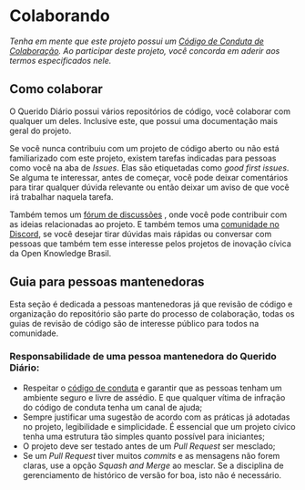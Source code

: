 # Colaborando

*Tenha em mente que este projeto possui um
[Código de Conduta de Colaboração](CODE_OF_CONDUCT.md). Ao participar deste
projeto, você concorda em aderir aos termos especificados nele.*

## Como colaborar

O Querido Diário possui vários repositórios de código, você colaborar com
qualquer um deles. Inclusive este, que possui uma documentação mais geral do
projeto.

Se você nunca contribuiu com um projeto de código aberto ou não está
familiarizado com este projeto, existem tarefas indicadas para pessoas como
você na aba de *Issues*. Elas são etiquetadas como *good first issues*. Se
alguma te interessar, antes de começar, você pode deixar comentários para
tirar qualquer dúvida relevante ou então deixar um aviso de que você irá
trabalhar naquela tarefa.

Também temos um [fórum de discussões](https://github.com/okfn-brasil/querido-diario-comunidade/discussions)
, onde você pode contribuir com as ideias relacionadas ao projeto. E também
temos uma [comunidade no Discord](https://discord.gg/nDc9p4drm4), se você
desejar tirar dúvidas mais rápidas ou conversar com pessoas que também tem esse
interesse pelos projetos de inovação cívica da Open Knowledge Brasil.

## Guia para pessoas mantenedoras

Esta seção é dedicada a pessoas mantenedoras já que revisão de código e
organização do repositório são parte do processo de colaboração, todas os guias
de revisão de código são de interesse público para todos na comunidade.

### Responsabilidade de uma pessoa mantenedora do Querido Diário:

- Respeitar o [código de conduta](CODE_OF_CONDUCT.md) e garantir que as pessoas
  tenham um ambiente seguro e livre de assédio. E que qualquer vítima de
  infração do código de conduta tenha um canal de ajuda;
- Sempre justificar uma sugestão de acordo com as práticas já adotadas no
  projeto, legibilidade e simplicidade. É essencial que um projeto cívico tenha
  uma estrutura tão simples quanto possível para iniciantes;
- O projeto deve ser testado antes de um *Pull Request* ser mesclado;
- Se um *Pull Request* tiver muitos *commits* e as mensagens não forem claras,
  use a opção *Squash and Merge* ao mesclar. Se a disciplina de gerenciamento
  de histórico de versão for boa, isto não é necessário.

